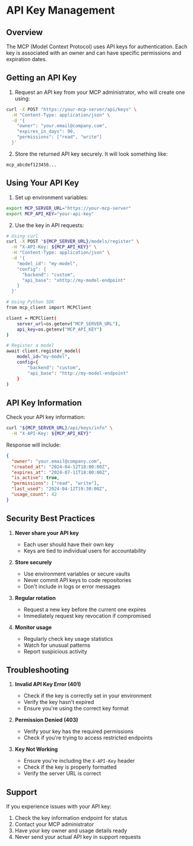 # API Key Management

## Overview
The MCP (Model Context Protocol) uses API keys for authentication. Each key is associated with an owner and can have specific permissions and expiration dates.

## Getting an API Key

1. Request an API key from your MCP administrator, who will create one using:
```bash
curl -X POST "https://your-mcp-server/api/keys" \
  -H "Content-Type: application/json" \
  -d '{
    "owner": "your.email@company.com",
    "expires_in_days": 90,
    "permissions": ["read", "write"]
  }'
```

2. Store the returned API key securely. It will look something like:
```
mcp_abcdef123456...
```

## Using Your API Key

1. Set up environment variables:
```bash
export MCP_SERVER_URL="https://your-mcp-server"
export MCP_API_KEY="your-api-key"
```

2. Use the key in API requests:
```bash
# Using curl
curl -X POST "${MCP_SERVER_URL}/models/register" \
  -H "X-API-Key: ${MCP_API_KEY}" \
  -H "Content-Type: application/json" \
  -d '{
    "model_id": "my-model",
    "config": {
      "backend": "custom",
      "api_base": "xhttp://my-model-endpoint"
    }
  }'

# Using Python SDK
from mcp_client import MCPClient

client = MCPClient(
    server_url=os.getenv("MCP_SERVER_URL"),
    api_key=os.getenv("MCP_API_KEY")
)

# Register a model
await client.register_model(
    model_id="my-model",
    config={
        "backend": "custom",
        "api_base": "http://my-model-endpoint"
    }
)
```

## API Key Information

Check your API key information:
```bash
curl "${MCP_SERVER_URL}/api/keys/info" \
  -H "X-API-Key: ${MCP_API_KEY}"
```

Response will include:
```json
{
  "owner": "your.email@company.com",
  "created_at": "2024-04-12T18:00:00Z",
  "expires_at": "2024-07-11T18:00:00Z",
  "is_active": true,
  "permissions": ["read", "write"],
  "last_used": "2024-04-12T19:30:00Z",
  "usage_count": 42
}
```

## Security Best Practices

1. **Never share your API key**
   - Each user should have their own key
   - Keys are tied to individual users for accountability

2. **Store securely**
   - Use environment variables or secure vaults
   - Never commit API keys to code repositories
   - Don't include in logs or error messages

3. **Regular rotation**
   - Request a new key before the current one expires
   - Immediately request key revocation if compromised

4. **Monitor usage**
   - Regularly check key usage statistics
   - Watch for unusual patterns
   - Report suspicious activity

## Troubleshooting

1. **Invalid API Key Error (401)**
   - Check if the key is correctly set in your environment
   - Verify the key hasn't expired
   - Ensure you're using the correct key format

2. **Permission Denied (403)**
   - Verify your key has the required permissions
   - Check if you're trying to access restricted endpoints

3. **Key Not Working**
   - Ensure you're including the `X-API-Key` header
   - Check if the key is properly formatted
   - Verify the server URL is correct

## Support

If you experience issues with your API key:

1. Check the key information endpoint for status
2. Contact your MCP administrator
3. Have your key owner and usage details ready
4. Never send your actual API key in support requests 